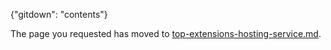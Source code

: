 {"gitdown": "contents"}
<!-- TODO:  deprecate  this document by removing it.  It has been  replaced by   top-extensions-hosting-service.md -->


The page you requested has moved to [top-extensions-hosting-service.md](top-extensions-hosting-service.md). 